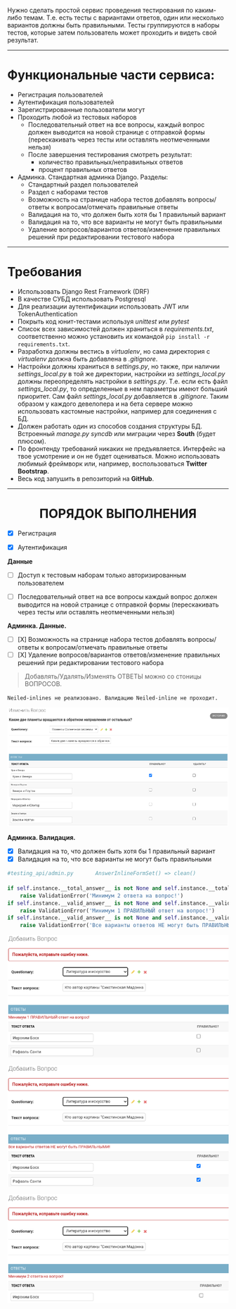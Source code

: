 
Нужно сделать простой сервис проведения тестирования по каким-либо темам. Т.е. есть тесты с вариантами ответов, один или несколько вариантов должны быть правильными. Тесты группируются в наборы тестов, которые затем пользователь может проходить и видеть свой результат.
<hr>

# Функциональные части сервиса:

+ Регистрация пользователей
+ Аутентификация пользователей
+ Зарегистрированные пользователи могут
+ Проходить любой из тестовых наборов
  + Последовательный ответ на все вопросы, каждый вопрос должен выводится на новой странице с отправкой формы (перескакивать через тесты или оставлять неотмеченными нельзя)
  + После завершения тестирования смотреть результат:
    + количество правильных/неправильных ответов
    + процент правильных ответов
+ Админка. Стандартная админка Django. Разделы:
    + Стандартный раздел пользователей
    + Раздел с наборами тестов
    + Возможность на странице набора тестов добавлять вопросы/ответы к вопросам/отмечать правильные ответы
    + Валидация на то, что должен быть хотя бы 1 правильный вариант
    + Валидация на то, что все варианты не могут быть правильными
    + Удаление вопросов/вариантов ответов/изменение правильных решений при редактировании тестового набора
<hr>

# Требования
+ Использовать Django Rest Framework (DRF)
+ В качестве СУБД использовать Postgresql
+ Для реализации аутентификации использовать JWT или TokenAuthentication
+ Покрыть код юнит-тестами используя *unittest* или *pytest*
+ Список всех зависимостей должен храниться в *requirements.txt*, соответственно можно установить их командой `pip install -r requirements.txt`.
+ Разработка должны вестись в *virtualenv*, но сама директория с *virtualenv* должна быть добавлена в *.gitignore*.
+ Настройки должны храниться в *settings.py*, но также, при наличии *settings_local.py* в той же директории, настройки из *settings_local.py* должны переопределять настройки в *settings.py*. Т.е. если есть файл *settings_local.py*, то определенные в нем параметры имеют больший приоритет. Сам файл *settings_local.py* добавляется в *.gitignore*. Таким образом у каждого девелопера и на бета сервере можно использовать кастомные настройки, например для соединения с БД.
+ Должен работать один из способов создания структуры БД. Встроенный *manage.py syncdb* или миграции через **South** (будет плюсом).
+ По фронтенду требований никаких не предъявляется. Интерфейс на твое усмотрение и он не будет оцениваться. Можно использовать любимый фреймворк или, например, воспользоваться **Twitter Bootstrap**.
+ Весь код запушить в репозиторий на **GitHub**.
<hr>

<h1 align="center">ПОРЯДОК ВЫПОЛНЕНИЯ</h1>

- [x] Регистрация
- [x] Аутентификация


**Данные**
- [ ] Доступ к тестовым наборам только авторизированным пользователем
- [ ] Последовательный ответ на все вопросы каждый вопрос должен выводится на новой странице с отправкой формы (перескакивать через тесты или оставлять неотмеченными нельзя)


**Админка. Данные.**
- [ ] [X] Возможность на странице набора тестов добавлять вопросы/ответы к вопросам/отмечать правильные ответы
- [ ] [X] Удаление вопросов/вариантов ответов/изменение правильных решений при редактировании тестового набора

>Добавлять/Удалять/Изменять ОТВЕТЫ можно со стоницы ВОПРОСОВ.

`Neiled-inlines не реализовано. Валидацию Neiled-inline не проходит.`

![img.png](img.png)


**Админка. Валидация.**
- [x] Валидация на то, что должен быть хотя бы 1 правильный вариант
- [x] Валидация на то, что все варианты не могут быть правильными
```python
#testing_api/admin.py       AnswerInlineFormSet() => clean()

if self.instance.__total_answer__ is not None and self.instance.__total_answer__ < 2:
    raise ValidationError('Минимум 2 ответа на вопрос!')
if self.instance.__valid_answer__ is not None and self.instance.__valid_answer__ < 1:
    raise ValidationError('Минимум 1 ПРАВИЛЬНЫЙ ответ на вопрос!')
if self.instance.__valid_answer__ is not None and self.instance.__valid_answer__ == self.instance.__total_answer__:
    raise ValidationError('Все варианты ответов НЕ могут быть ПРАВИЛЬНЫМИ!')
```

![img_1.png](img_1.png)

![img_2.png](img_2.png)

![img_3.png](img_3.png)